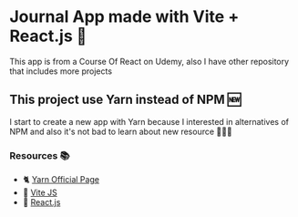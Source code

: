 # Journal App made with Vite + React.js 🚀
This app is from a Course Of React on Udemy, also I have other repository that includes more projects

## This project use Yarn instead of NPM 🆕
I start to create a new app with Yarn because I interested in alternatives of NPM and also it's not bad to learn about new resource 🏋️‍♂️👏

### Resources 📚
- 🐈 [Yarn Official Page](https://yarnpkg.com/)
- 🚀 [Vite JS](https://vitejs.dev/)
- 📘 [React.js](https://reactjs.org/)
